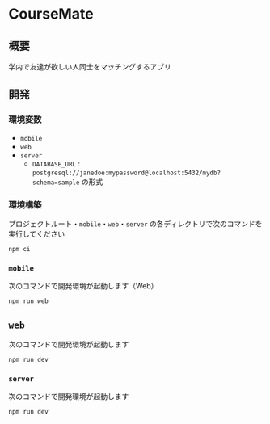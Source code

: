 # CourseMate

## 概要

学内で友達が欲しい人同士をマッチングするアプリ

## 開発

### 環境変数

- `mobile`
- `web`
- `server`
  - `DATABASE_URL` : `postgresql://janedoe:mypassword@localhost:5432/mydb?schema=sample` の形式

### 環境構築

プロジェクトルート・`mobile`・`web`・`server` の各ディレクトリで次のコマンドを実行してください

```shell
npm ci
```

### `mobile`

次のコマンドで開発環境が起動します（Web）

```shell
npm run web
```

## `web`

次のコマンドで開発環境が起動します

```shell
npm run dev
```

### `server`

次のコマンドで開発環境が起動します

```shell
npm run dev
```
